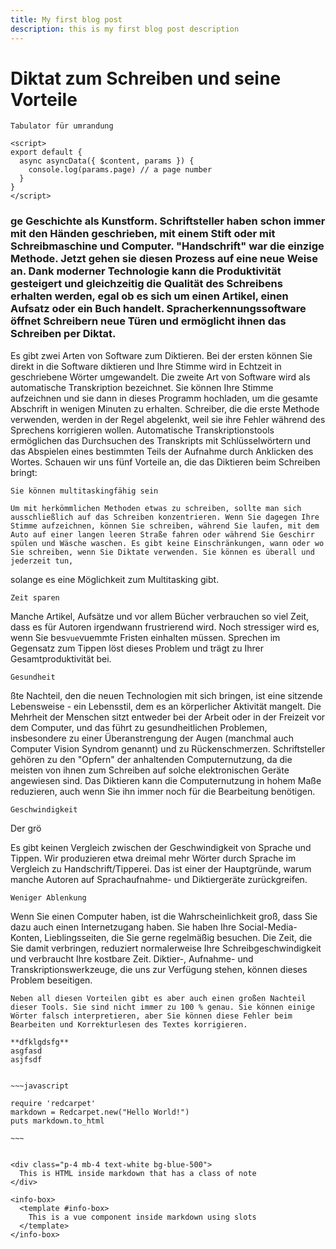 ```yaml
---
title: My first blog post
description: this is my first blog post description
---
```

<markdown-image src="VPN side-to-side (client-to-side) Tunnel with ASA/turmimg.png" alt="Alt text"></markdown-image>





# Diktat zum Schreiben und seine Vorteile







	Tabulator für umrandung





```vue
<script>
export default {
  async asyncData({ $content, params }) {
    console.log(params.page) // a page number
  }
}
</script>
```





<h3>ge Geschichte als Kunstform. Schriftsteller haben schon immer mit den Händen geschrieben, mit einem Stift oder mit Schreibmaschine und Computer. "Handschrift" war die einzige Methode. Jetzt gehen sie diesen Prozess auf eine neue Weise an. Dank moderner Technologie kann die Produktivität gesteigert und gleichzeitig die Qualität des Schreibens erhalten werden, egal ob es sich um einen Artikel, einen Aufsatz oder ein Buch handelt. Spracherkennungssoftware öffnet Schreibern neue Türen und ermöglicht ihnen das Schreiben per Diktat. </h3>


Es gibt zwei Arten von Software zum Diktieren. Bei der ersten können Sie direkt in die Software diktieren und Ihre Stimme wird in Echtzeit in geschriebene Wörter umgewandelt. Die zweite Art von Software wird als automatische Transkription bezeichnet. Sie können Ihre Stimme aufzeichnen und sie dann in dieses Programm hochladen, um die gesamte Abschrift in wenigen Minuten zu erhalten. Schreiber, die die erste Methode verwenden, werden in der Regel abgelenkt, weil sie ihre Fehler während des Sprechens korrigieren wollen.  Automatische Transkriptionstools ermöglichen das Durchsuchen des Transkripts mit Schlüsselwörtern und das Abspielen eines bestimmten Teils der Aufnahme durch Anklicken des Wortes.
Schauen wir uns fünf Vorteile an, die das Diktieren beim Schreiben bringt:

 

    Sie können multitaskingfähig sein
```vue
Um mit herkömmlichen Methoden etwas zu schreiben, sollte man sich ausschließlich auf das Schreiben konzentrieren. Wenn Sie dagegen Ihre Stimme aufzeichnen, können Sie schreiben, während Sie laufen, mit dem Auto auf einer langen leeren Straße fahren oder während Sie Geschirr spülen und Wäsche waschen. Es gibt keine Einschränkungen, wann oder wo Sie schreiben, wenn Sie Diktate verwenden. Sie können es überall und jederzeit tun, 
```








solange es eine Möglichkeit zum Multitasking gibt.

    Zeit sparen

Manche Artikel, Aufsätze und vor allem Bücher verbrauchen so viel Zeit, dass es für Autoren irgendwann frustrierend wird. Noch stressiger wird es, wenn Sie bes```vue```vuemmte Fristen einhalten müssen. Sprechen im Gegensatz zum Tippen löst dieses Problem und trägt zu Ihrer Gesamtproduktivität bei.

    Gesundheit

















 
ßte Nachteil, den die neuen Technologien mit sich bringen, ist eine sitzende Lebensweise - ein Lebensstil, dem es an körperlicher Aktivität mangelt. Die Mehrheit der Menschen sitzt entweder bei der Arbeit oder in der Freizeit vor dem Computer, und das führt zu gesundheitlichen Problemen, insbesondere zu einer Überanstrengung der Augen (manchmal auch Computer Vision Syndrom genannt) und zu Rückenschmerzen. Schriftsteller gehören zu den "Opfern" der anhaltenden Computernutzung, da die meisten von ihnen zum Schreiben auf solche elektronischen Geräte angewiesen sind. Das Diktieren kann die Computernutzung in hohem Maße reduzieren, auch wenn Sie ihn immer noch für die Bearbeitung benötigen.

    Geschwindigkeit
Der grö

Es gibt keinen Vergleich zwischen der Geschwindigkeit von Sprache und Tippen. Wir produzieren etwa dreimal mehr Wörter durch Sprache im Vergleich zu Handschrift/Tipperei. Das ist einer der Hauptgründe, warum manche Autoren auf Sprachaufnahme- und Diktiergeräte zurückgreifen.

    Weniger Ablenkung

 Wenn Sie einen Computer haben, ist die Wahrscheinlichkeit groß, dass Sie dazu auch einen Internetzugang haben. Sie haben Ihre Social-Media-Konten, Lieblingsseiten, die Sie gerne regelmäßig besuchen. Die Zeit, die Sie damit verbringen, reduziert normalerweise Ihre Schreibgeschwindigkeit und verbraucht Ihre kostbare Zeit. Diktier-, Aufnahme- und Transkriptionswerkzeuge, die uns zur Verfügung stehen, können dieses Problem beseitigen.
```vuez
Neben all diesen Vorteilen gibt es aber auch einen großen Nachteil dieser Tools. Sie sind nicht immer zu 100 % genau. Sie können einige Wörter falsch interpretieren, aber Sie können diese Fehler beim Bearbeiten und Korrekturlesen des Textes korrigieren.

**dfklgdsfg**
asgfasd
asjfsdf


~~~javascript

require 'redcarpet'
markdown = Redcarpet.new("Hello World!")
puts markdown.to_html

~~~


<div class="p-4 mb-4 text-white bg-blue-500">
  This is HTML inside markdown that has a class of note
</div>

<info-box>
  <template #info-box>
    This is a vue component inside markdown using slots
  </template>
</info-box>
